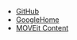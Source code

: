 - [GitHub](http://github.com)
- [GoogleHome](https://www.google.ie/)
- [MOVEit Content](https://docs.ipswitch.com/)
